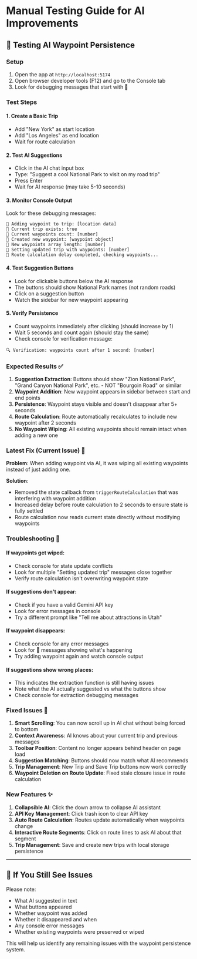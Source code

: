 # Manual Testing Guide for AI Improvements

## 🎯 Testing AI Waypoint Persistence

### Setup
1. Open the app at `http://localhost:5174`
2. Open browser developer tools (F12) and go to the Console tab
3. Look for debugging messages that start with 🔧

### Test Steps

#### 1. Create a Basic Trip
- Add "New York" as start location
- Add "Los Angeles" as end location  
- Wait for route calculation

#### 2. Test AI Suggestions
- Click in the AI chat input box
- Type: "Suggest a cool National Park to visit on my road trip"
- Press Enter
- Wait for AI response (may take 5-10 seconds)

#### 3. Monitor Console Output
Look for these debugging messages:
```
🔧 Adding waypoint to trip: [location data]
🔧 Current trip exists: true
🔧 Current waypoints count: [number]
🔧 Created new waypoint: [waypoint object]
🔧 New waypoints array length: [number]
🔧 Setting updated trip with waypoints: [number]
🔧 Route calculation delay completed, checking waypoints...
```

#### 4. Test Suggestion Buttons
- Look for clickable buttons below the AI response
- The buttons should show National Park names (not random roads)
- Click on a suggestion button
- Watch the sidebar for new waypoint appearing

#### 5. Verify Persistence
- Count waypoints immediately after clicking (should increase by 1)
- Wait 5 seconds and count again (should stay the same)
- Check console for verification message:
```
🔍 Verification: waypoints count after 1 second: [number]
```

### Expected Results ✅

1. **Suggestion Extraction**: Buttons should show "Zion National Park", "Grand Canyon National Park", etc. - NOT "Bourgoin Road" or similar
2. **Waypoint Addition**: New waypoint appears in sidebar between start and end points
3. **Persistence**: Waypoint stays visible and doesn't disappear after 5+ seconds
4. **Route Calculation**: Route automatically recalculates to include new waypoint after 2 seconds
5. **No Waypoint Wiping**: All existing waypoints should remain intact when adding a new one

### Latest Fix (Current Issue) 🔧

**Problem**: When adding waypoint via AI, it was wiping all existing waypoints instead of just adding one.

**Solution**: 
- Removed the state callback from `triggerRouteCalculation` that was interfering with waypoint addition
- Increased delay before route calculation to 2 seconds to ensure state is fully settled
- Route calculation now reads current state directly without modifying waypoints

### Troubleshooting 🔧

#### If waypoints get wiped:
- Check console for state update conflicts
- Look for multiple "Setting updated trip" messages close together
- Verify route calculation isn't overwriting waypoint state

#### If suggestions don't appear:
- Check if you have a valid Gemini API key
- Look for error messages in console
- Try a different prompt like "Tell me about attractions in Utah"

#### If waypoint disappears:
- Check console for any error messages
- Look for 🔧 messages showing what's happening
- Try adding waypoint again and watch console output

#### If suggestions show wrong places:
- This indicates the extraction function is still having issues
- Note what the AI actually suggested vs what the buttons show
- Check console for extraction debugging messages

### Fixed Issues 🎉

1. **Smart Scrolling**: You can now scroll up in AI chat without being forced to bottom
2. **Context Awareness**: AI knows about your current trip and previous messages  
3. **Toolbar Position**: Content no longer appears behind header on page load
4. **Suggestion Matching**: Buttons should now match what AI recommends
5. **Trip Management**: New Trip and Save Trip buttons now work correctly
6. **Waypoint Deletion on Route Update**: Fixed stale closure issue in route calculation

### New Features ✨

1. **Collapsible AI**: Click the down arrow to collapse AI assistant
2. **API Key Management**: Click trash icon to clear API key
3. **Auto Route Calculation**: Routes update automatically when waypoints change
4. **Interactive Route Segments**: Click on route lines to ask AI about that segment
5. **Trip Management**: Save and create new trips with local storage persistence

---

## 🐛 If You Still See Issues

Please note:
- What AI suggested in text
- What buttons appeared  
- Whether waypoint was added
- Whether it disappeared and when
- Any console error messages
- Whether existing waypoints were preserved or wiped

This will help us identify any remaining issues with the waypoint persistence system.